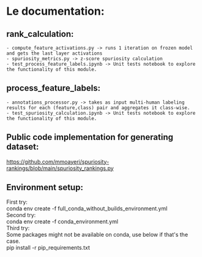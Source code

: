 # Le documentation:    

## rank_calculation:
	- compute_feature_activations.py -> runs 1 iteration on frozen model and gets the last layer activations     
	- spuriosity_metrics.py -> z-score spuriosity calculation         
	- test_process_feature_labels.ipynb -> Unit tests notebook to explore the functionality of this module.      
## process_feature_labels:        
    - annotations_processor.py -> takes as input multi-human labeling results for each (feature,class) pair and aggregates it class-wise.          
	- test_spuriosity_calculation.ipynb -> Unit tests notebook to explore the functionality of this module.      

## Public code implementation for generating dataset: 
https://github.com/mmoayeri/spuriosity-rankings/blob/main/spuriosity_rankings.py

## Environment setup: 
First try:         
conda env create -f full_conda_without_builds_environment.yml      
Second try:         
conda env create -f conda_environment.yml      
Third try:             
Some packages might not be available on conda, use below if that's the case.       
pip install -r pip_requirements.txt       


